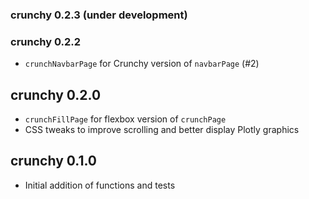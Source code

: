 ### crunchy 0.2.3 (under development)

### crunchy 0.2.2

* `crunchNavbarPage` for Crunchy version of `navbarPage` (#2)

## crunchy 0.2.0

* `crunchFillPage` for flexbox version of `crunchPage`
* CSS tweaks to improve scrolling and better display Plotly graphics

## crunchy 0.1.0

* Initial addition of functions and tests
